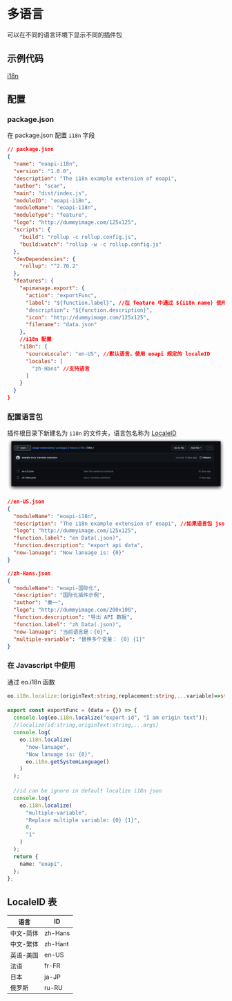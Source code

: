 # 多语言

可以在不同的语言环境下显示不同的插件包

## 示例代码

[i18n](https://github.com/eolinker/eoapi-extensions/tree/main/packages/feature/i18n)

## 配置

### package.json

在 package.json 配置 `i18n` 字段

```json
// package.json
{
  "name": "eoapi-i18n",
  "version": "1.0.0",
  "description": "The i18n example extension of eoapi",
  "author": "scar",
  "main": "dist/index.js",
  "moduleID": "eoapi-i18n",
  "moduleName": "eoapi-i18n",
  "moduleType": "feature",
  "logo": "http://dummyimage.com/125x125",
  "scripts": {
    "build": "rollup -c rollup.config.js",
    "build:watch": "rollup -w -c rollup.config.js"
  },
  "devDependencies": {
    "rollup": "^2.70.2"
  },
  "features": {
    "apimanage.export": {
      "action": "exportFunc",
      "label": "${function.label}", //在 feature 中通过 ${i18n name} 使用
      "description": "${function.description}",
      "icon": "http://dummyimage.com/125x125",
      "filename": "data.json"
    },
    //i18n 配置
    "i18n": {
      "sourceLocale": "en-US", //默认语言，使用 eoapi 规定的 localeID
      "locales": [
        "zh-Hans" //支持语言
      ]
    }
  }
}
```

### 配置语言包

插件根目录下新建名为 `i18n` 的文件夹，语言包名称为 [LocaleID](/api/feature-contribution/i18n.html#localeid-表)
![](../../assets/images/2022-07-20-17-21-51.png)

```json
//en-US.json
{
  "moduleName": "eoapi-i18n",
  "description": "The i18n example extension of eoapi", //如果语言包 json 里面找不到，会使用 package.json 的文件
  "logo": "http://dummyimage.com/125x125",
  "function.label": "en Data(.json)",
  "function.description": "export api data",
  "now-lanuage": "Now lanuage is: {0}"
}
```

```json
//zh-Hans.json
{
  "moduleName": "eoapi-国际化",
  "description": "国际化插件示例",
  "author": "秦一",
  "logo": "http://dummyimage.com/200x100",
  "function.description": "导出 API 数据",
  "function.label": "zh Data(.json)",
  "now-lanuage": "当前语言是：{0}",
  "multiple-variable": "替换多个变量： {0} {1}"
}
```

### 在 Javascript 中使用

通过 eo.i18n 函数

```Typescript
eo.i18n.localize:(originText:string,replacement:string,...variable)=>string;

export const exportFunc = (data = {}) => {
  console.log(eo.i18n.localize("export-id", "I am origin text"));
  //localize(id:string,originText:string,...args)
  console.log(
    eo.i18n.localize(
      "now-lanuage",
      "Now lanuage is: {0}",
      eo.i18n.getSystemLanguage()
    )
  );

  //id can be ignore in default localize i18n json
  console.log(
    eo.i18n.localize(
      "multiple-variable",
      "Replace multiple variable: {0} {1}",
      0,
      "1"
    )
  );
  return {
    name: "eoapi",
  };
};
```

## LocaleID 表

| 语言      | ID      |
| --------- | ------- |
| 中文-简体 | zh-Hans |
| 中文-繁体 | zh-Hant |
| 英语-美国 | en-US   |
| 法语      | fr-FR   |
| 日本      | ja-JP   |
| 俄罗斯    | ru-RU   |
